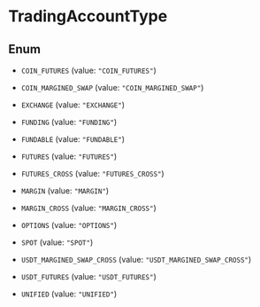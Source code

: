 

# TradingAccountType

## Enum


* `COIN_FUTURES` (value: `"COIN_FUTURES"`)

* `COIN_MARGINED_SWAP` (value: `"COIN_MARGINED_SWAP"`)

* `EXCHANGE` (value: `"EXCHANGE"`)

* `FUNDING` (value: `"FUNDING"`)

* `FUNDABLE` (value: `"FUNDABLE"`)

* `FUTURES` (value: `"FUTURES"`)

* `FUTURES_CROSS` (value: `"FUTURES_CROSS"`)

* `MARGIN` (value: `"MARGIN"`)

* `MARGIN_CROSS` (value: `"MARGIN_CROSS"`)

* `OPTIONS` (value: `"OPTIONS"`)

* `SPOT` (value: `"SPOT"`)

* `USDT_MARGINED_SWAP_CROSS` (value: `"USDT_MARGINED_SWAP_CROSS"`)

* `USDT_FUTURES` (value: `"USDT_FUTURES"`)

* `UNIFIED` (value: `"UNIFIED"`)




